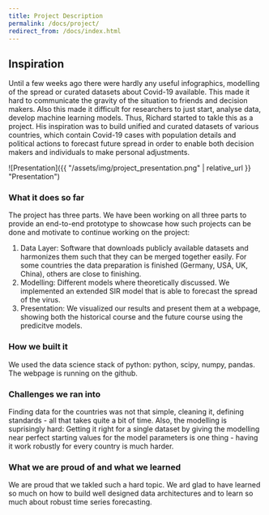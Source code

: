 ```yaml
---
title: Project Description
permalink: /docs/project/
redirect_from: /docs/index.html
---
```


## Inspiration

Until a few weeks ago there were hardly any useful infographics, modelling of the spread or curated datasets about Covid-19 available. This made it hard to communicate the gravity of the situation to friends and decision makers. Also this made it difficult for researchers to just start, analyse data, develop machine learning models. Thus, Richard started to takle this as a project. His inspiration was to build unified and curated datasets of various countries, which contain Covid-19 cases with population details and political actions to forecast future spread in order to enable both decision makers and individuals to make personal adjustments.

![Presentation]({{ "/assets/img/project_presentation.png" | relative_url }} "Presentation")

### What it does so far

The project has three parts.
We have been working on all three parts to provide an end-to-end prototype to showcase how such projects can be done and motivate to continue working on the project:

1. Data Layer: Software that downloads publicly available datasets and harmonizes them such that they can be merged together easily. For some countries the data preparation is finished (Germany, USA, UK, China), others are close to finishing.
2. Modelling: Different models where theoretically discussed. We implemented an extended SIR model that is able to forecast the spread of the virus.
3. Presentation: We visualized our results and present them at a webpage, showing both the historical course and the future course using the predicitve models.

### How we built it

We used the data science stack of python: python, scipy, numpy, pandas. The webpage is running on the github.

### Challenges we ran into

Finding data for the countries was not that simple, cleaning it, defining standards - all that takes quite a bit of time.
Also, the modelling is suprisingly hard: Getting it right for a single dataset by giving the modelling near perfect starting values for the model parameters is one thing - having it work robustly for every country is much harder.

### What we are proud of and what we learned

We are proud that we takled such a hard topic.
We ard glad to have learned so much on how to build well designed data architectures and to learn so much about robust time series forecasting.
